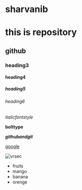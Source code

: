 # sharvanib
# this is repository
## github
### heading3
#### heading4
##### heading5
###### heading6
*italicfontstyle*

**bolttype**

***githubandgit***

[google](www.google.com)

![vrsec](https://www.credenc.com/images/colleges/velagapudi-ramakrishna-siddhartha-engineering-college-vrsec-vijayawada.jpg)

* fruits
 * mango
 * banana
 * orenge 
